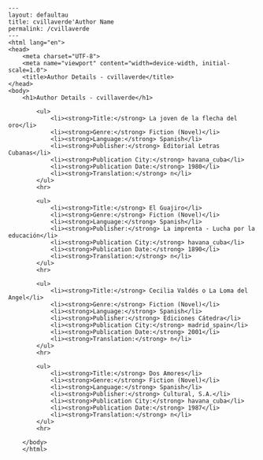 
    ---
    layout: defaultau
    title: cvillaverde'Author Name 
    permalink: /cvillaverde
    ---
    <html lang="en">
    <head>
        <meta charset="UTF-8">
        <meta name="viewport" content="width=device-width, initial-scale=1.0">
        <title>Author Details - cvillaverde</title>
    </head>
    <body>
        <h1>Author Details - cvillaverde</h1>
        
            <ul>
                <li><strong>Title:</strong> La joven de la flecha del oro</li>
                <li><strong>Genre:</strong> Fiction (Novel)</li>
                <li><strong>Language:</strong> Spanish</li>
                <li><strong>Publisher:</strong> Editorial Letras Cubanas</li>
                <li><strong>Publication City:</strong> havana_cuba</li>
                <li><strong>Publication Date:</strong> 1980</li>
                <li><strong>Translation:</strong> n</li>
            </ul>
            <hr>
            
            <ul>
                <li><strong>Title:</strong> El Guajiro</li>
                <li><strong>Genre:</strong> Fiction (Novel)</li>
                <li><strong>Language:</strong> Spanish</li>
                <li><strong>Publisher:</strong> La imprenta - Lucha por la educación</li>
                <li><strong>Publication City:</strong> havana_cuba</li>
                <li><strong>Publication Date:</strong> 1890</li>
                <li><strong>Translation:</strong> n</li>
            </ul>
            <hr>
            
            <ul>
                <li><strong>Title:</strong> Cecilia Valdés o La Loma del Angel</li>
                <li><strong>Genre:</strong> Fiction (Novel)</li>
                <li><strong>Language:</strong> Spanish</li>
                <li><strong>Publisher:</strong> Ediciones Cátedra</li>
                <li><strong>Publication City:</strong> madrid_spain</li>
                <li><strong>Publication Date:</strong> 2001</li>
                <li><strong>Translation:</strong> n</li>
            </ul>
            <hr>
            
            <ul>
                <li><strong>Title:</strong> Dos Amores</li>
                <li><strong>Genre:</strong> Fiction (Novel)</li>
                <li><strong>Language:</strong> Spanish</li>
                <li><strong>Publisher:</strong> Cultural, S.A.</li>
                <li><strong>Publication City:</strong> havana_cuba</li>
                <li><strong>Publication Date:</strong> 1987</li>
                <li><strong>Translation:</strong> n</li>
            </ul>
            <hr>
            
        </body>
        </html>
        
